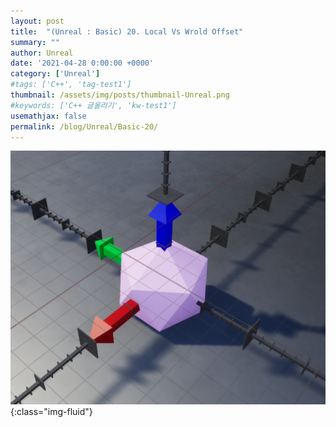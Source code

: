```yaml
---
layout: post
title:  "(Unreal : Basic) 20. Local Vs Wrold Offset"
summary: ""
author: Unreal
date: '2021-04-28 0:00:00 +0000'
category: ['Unreal']
#tags: ['C++', 'tag-test1']
thumbnail: /assets/img/posts/thumbnail-Unreal.png
#keywords: ['C++ 글올리기', 'kw-test1']
usemathjax: false
permalink: /blog/Unreal/Basic-20/
---
```


![](/assets/img/posts/Unreal/Basic-20-1.PNG){:class="img-fluid"}
